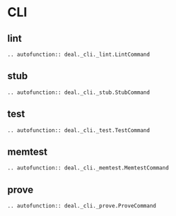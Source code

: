 # CLI

## lint

```{eval-rst}
.. autofunction:: deal._cli._lint.LintCommand
```

## stub

```{eval-rst}
.. autofunction:: deal._cli._stub.StubCommand
```

## test

```{eval-rst}
.. autofunction:: deal._cli._test.TestCommand
```

## memtest

```{eval-rst}
.. autofunction:: deal._cli._memtest.MemtestCommand
```

## prove

```{eval-rst}
.. autofunction:: deal._cli._prove.ProveCommand
```
